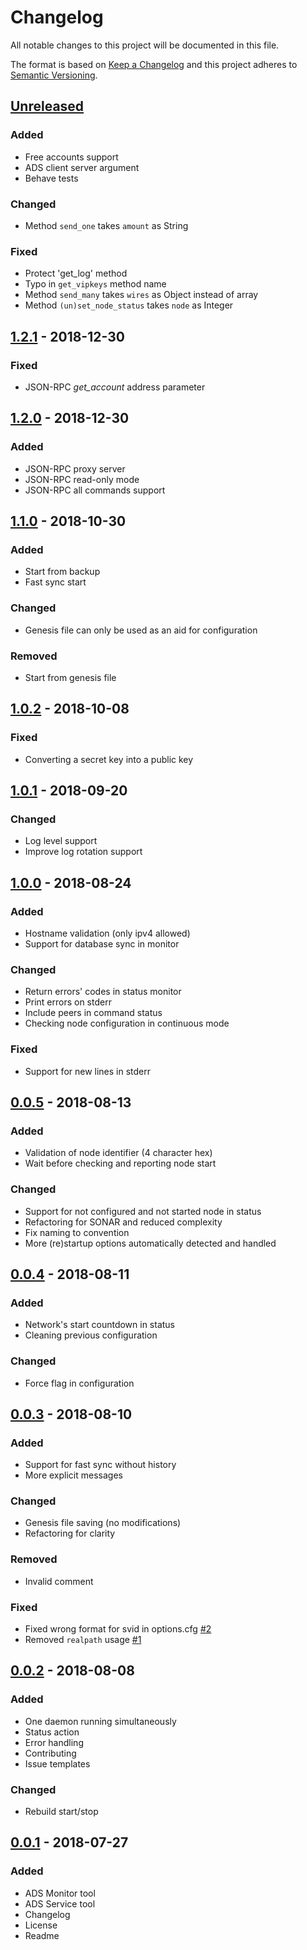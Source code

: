 # Changelog
All notable changes to this project will be documented in this file.

The format is based on [Keep a Changelog](https://keepachangelog.com/en/1.0.0/)
and this project adheres to [Semantic Versioning](https://semver.org/spec/v2.0.0.html).

## [Unreleased]
### Added
- Free accounts support
- ADS client server argument
- Behave tests
### Changed
- Method `send_one` takes `amount` as String
### Fixed
- Protect 'get_log' method
- Typo in `get_vipkeys` method name
- Method `send_many` takes `wires` as Object instead of array
- Method `(un)set_node_status` takes `node` as Integer

## [1.2.1] - 2018-12-30
### Fixed
- JSON-RPC _get_account_ address parameter

## [1.2.0] - 2018-12-30
### Added
- JSON-RPC proxy server
- JSON-RPC read-only mode
- JSON-RPC all commands support

## [1.1.0] - 2018-10-30
### Added
- Start from backup
- Fast sync start

### Changed
- Genesis file can only be used as an aid for configuration

### Removed
- Start from genesis file

## [1.0.2] - 2018-10-08
### Fixed
- Converting a secret key into a public key

## [1.0.1] - 2018-09-20
### Changed
- Log level support
- Improve log rotation support

## [1.0.0] - 2018-08-24
### Added
- Hostname validation (only ipv4 allowed)
- Support for database sync in monitor

### Changed
- Return errors' codes in status monitor
- Print errors on stderr
- Include peers in command status
- Checking node configuration in continuous mode

### Fixed
- Support for new lines in stderr

## [0.0.5] - 2018-08-13
### Added
- Validation of node identifier (4 character hex)
- Wait before checking and reporting node start

### Changed
- Support for not configured and not started node in status
- Refactoring for SONAR and reduced complexity
- Fix naming to convention
- More (re)startup options automatically detected and handled

## [0.0.4] - 2018-08-11
### Added
- Network's start countdown in status
- Cleaning previous configuration

### Changed
- Force flag in configuration

## [0.0.3] - 2018-08-10
### Added
- Support for fast sync without history
- More explicit messages

### Changed
- Genesis file saving (no modifications)
- Refactoring for clarity

### Removed
- Invalid comment

### Fixed
- Fixed wrong format for svid in options.cfg [#2]
- Removed `realpath` usage [#1]

## [0.0.2] - 2018-08-08
### Added
- One daemon running simultaneously
- Status action
- Error handling
- Contributing
- Issue templates

### Changed
- Rebuild start/stop

## [0.0.1] - 2018-07-27
### Added
- ADS Monitor tool
- ADS Service tool
- Changelog
- License
- Readme

[Unreleased]: https://github.com/adshares/ads-tools/compare/v1.2.1...HEAD

[1.2.1]: https://github.com/adshares/ads-tools/compare/v1.2.0...v1.2.1
[1.2.0]: https://github.com/adshares/ads-tools/compare/v1.1.0...v1.2.0
[1.1.0]: https://github.com/adshares/ads-tools/compare/v1.0.2...v1.1.0
[1.0.2]: https://github.com/adshares/ads-tools/compare/v1.0.1...v1.0.2
[1.0.1]: https://github.com/adshares/ads-tools/compare/v1.0.0...v1.0.1
[1.0.0]: https://github.com/adshares/ads-tools/compare/v0.0.5...v1.0.0
[0.0.5]: https://github.com/adshares/ads-tools/compare/v0.0.4...v0.0.5
[0.0.4]: https://github.com/adshares/ads-tools/compare/v0.0.3...v0.0.4
[0.0.3]: https://github.com/adshares/ads-tools/compare/v0.0.2...v0.0.3
[0.0.2]: https://github.com/adshares/ads-tools/compare/v0.0.1...v0.0.2
[0.0.1]: https://github.com/adshares/ads-tools/releases/tag/v0.0.1

[#1]: https://github.com/adshares/ads-tools/issues/1
[#2]: https://github.com/adshares/ads-tools/issues/2
